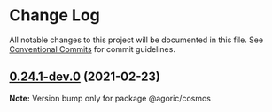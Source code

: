 # Change Log

All notable changes to this project will be documented in this file.
See [Conventional Commits](https://conventionalcommits.org) for commit guidelines.

## [0.24.1-dev.0](https://github.com/Agoric/agoric-sdk/compare/@agoric/cosmos@0.24.0...@agoric/cosmos@0.24.1-dev.0) (2021-02-23)

**Note:** Version bump only for package @agoric/cosmos

